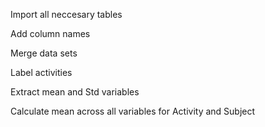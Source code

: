 Import all neccesary tables 

Add column names

Merge data sets

Label activities

Extract mean and Std variables

Calculate mean across all variables for Activity and Subject